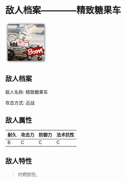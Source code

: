 # 敌人档案————精致糖果车

![精致糖果车](./eneIcons/精致糖果车.png)

## 敌人档案

敌人名称: 精致糖果车

攻击方式: 近战

## 敌人属性

| 耐久      | 攻击力  | 防御力 | 法术抗性 |
|---------|------|-----|------|
| B | C | C | C |

## 敌人特性
> 灼燃损伤,

